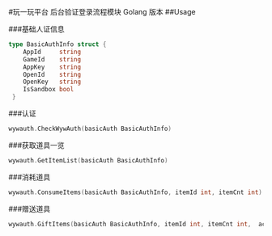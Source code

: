 #玩一玩平台 后台验证登录流程模块 Golang 版本
##Usage

###基础人证信息
```go
type BasicAuthInfo struct {
 	AppId     string
 	GameId    string
 	AppKey    string
 	OpenId    string
 	OpenKey   string
 	IsSandbox bool
 }
```
###认证
```go
wywauth.CheckWywAuth(basicAuth BasicAuthInfo)
```
###获取道具一览
```go
wywauth.GetItemList(basicAuth BasicAuthInfo)
```
###消耗道具
```go
wywauth.ConsumeItems(basicAuth BasicAuthInfo, itemId int, itemCnt int)
```
###赠送道具
```go
wywauth.GiftItems(basicAuth BasicAuthInfo, itemId int, itemCnt int,  actType int)
```
